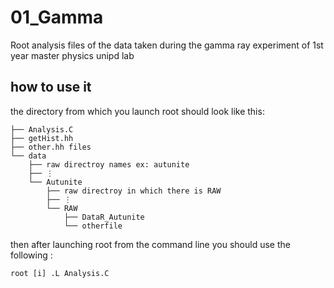 # 01_Gamma
Root analysis files of the data taken during the gamma ray experiment of 1st year master physics unipd lab


## how to use it
the directory from which you launch root should look like this:
```
├── Analysis.C
├── getHist.hh
├── other.hh files 
└── data
    ├── raw directroy names ex: autunite
    ├── ⋮
    └── Autunite
        ├── raw directroy in which there is RAW
        ├── ⋮
        └── RAW
            ├── DataR_Autunite
            └── otherfile 
```
then after launching root from the command line you should use the following :
```
root [i] .L Analysis.C
```
